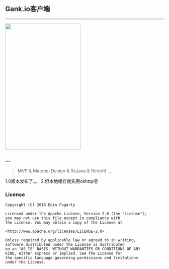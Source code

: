 ## Gank.io客户端
- ---------------------------------------

<img src="/screenshot/all.gif" width="240" height="400" />


### ...

> MVP & Material Design & RxJava & Retrofit ....

1.0版本发布了。。
2.但本地缓存就先用okhttp吧


### License

    Copyright (C) 2016 Eoin Fogarty

    Licensed under the Apache License, Version 2.0 (the "License");
    you may not use this file except in compliance with 
    the License. You may obtain a copy of the License at

    <http://www.apache.org/licenses/LICENSE-2.0>

    Unless required by applicable law or agreed to in writing, 
    software distributed under the License is distributed 
    on an "AS IS" BASIS, WITHOUT WARRANTIES OR CONDITIONS OF ANY 
    KIND, either express or implied. See the License for 
    the specific language governing permissions and limitations 
    under the License.
